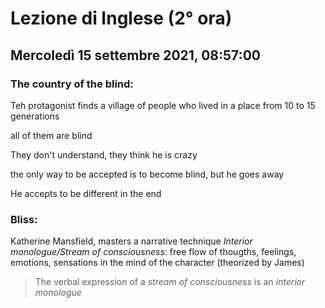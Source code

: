 # Lezione di Inglese (2° ora) 
## Mercoledì 15 settembre 2021, 08:57:00


### The country of the blind:
Teh protagonist finds a village of people who lived in a place from 10 to 15 generations

all  of them are blind

They don't understand, they think he is crazy

the only way to be accepted is to become blind, but he goes away

He accepts to be different in the end

### Bliss:
Katherine Mansfield, masters a narrative technique
*Interior monologue/Stream of consciousness*: free flow of thougths, feelings, emotions, sensations in the mind of the character (theorized by James)

> The verbal expression of a *stream of consciousness* is an *interior monologue*


<!--stackedit_data:
eyJoaXN0b3J5IjpbLTI2NDM2MzIzNiw1MjQ4NDU3ODksMTEwND
k1MzAxN119
-->